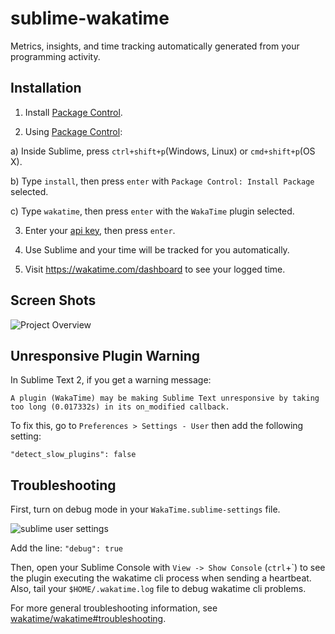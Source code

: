 sublime-wakatime
================

Metrics, insights, and time tracking automatically generated from your programming activity.


Installation
------------

1. Install [Package Control](https://packagecontrol.io/installation).

2. Using [Package Control](https://packagecontrol.io/docs/usage):

  a) Inside Sublime, press `ctrl+shift+p`(Windows, Linux) or `cmd+shift+p`(OS X).

  b) Type `install`, then press `enter` with `Package Control: Install Package` selected.

  c) Type `wakatime`, then press `enter` with the `WakaTime` plugin selected.

3. Enter your [api key](https://wakatime.com/settings#apikey), then press `enter`.

4. Use Sublime and your time will be tracked for you automatically.

5. Visit https://wakatime.com/dashboard to see your logged time.


Screen Shots
------------

![Project Overview](https://wakatime.com/static/img/ScreenShots/Screen-Shot-2016-03-21.png)


Unresponsive Plugin Warning
---------------------------

In Sublime Text 2, if you get a warning message:

    A plugin (WakaTime) may be making Sublime Text unresponsive by taking too long (0.017332s) in its on_modified callback.

To fix this, go to `Preferences > Settings - User` then add the following setting:

`"detect_slow_plugins": false`


Troubleshooting
---------------

First, turn on debug mode in your `WakaTime.sublime-settings` file.

![sublime user settings](https://wakatime.com/static/img/ScreenShots/sublime-wakatime-settings-menu.png?v=3)

Add the line: `"debug": true`

Then, open your Sublime Console with `View -> Show Console` (`ctrl`+\`) to see the plugin executing the wakatime cli process when sending a heartbeat.
Also, tail your `$HOME/.wakatime.log` file to debug wakatime cli problems.

For more general troubleshooting information, see [wakatime/wakatime#troubleshooting](https://github.com/wakatime/wakatime#troubleshooting).
